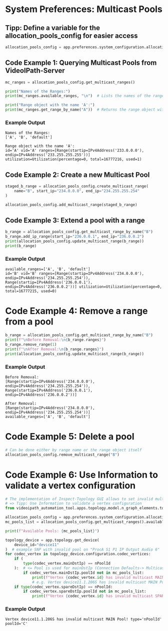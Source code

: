 # System Preferences: Multicast Pools

## Tipp: Define a variable for the allocation_pools_config for easier access

```python
allocation_pools_config = app.preferences.system_configuration.allocation_pools
```

## Code Example 1: Querying Multicast Pools from VideoIPath-Server

```python
mc_ranges = allocation_pools_config.get_multicast_ranges()

print("Names of the Ranges:")
print(mc_ranges.available_ranges, "\n")  # Lists the names of the ranges

print("Range object with the name 'A':")
print(mc_ranges.get_range_by_name("A"))  # Returns the range object with the name "A"
```

### Example Output

```console
Names of the Ranges:
['A', 'B', 'default'] 

Range object with the name 'A':
id='A' vid='A' ranges=[Range(startip=IPv4Address('233.0.0.0'), endip=IPv4Address('233.255.255.255'))] utilization=Utilization(percentage=0, total=16777216, used=1)
```

## Code Example 2: Create a new Multicast Pool

```python
staged_b_range = allocation_pools_config.create_multicast_range(
    name="B", start_ip="234.0.0.0", end_ip="234.255.255.254"
)

allocation_pools_config.add_multicast_range(staged_b_range)
```

## Code Example 3: Extend a pool with a range

```python
b_range = allocation_pools_config.get_multicast_range_by_name("B")
b_range.add_ip_range(start_ip="236.0.0.1", end_ip="236.0.0.2")
print(allocation_pools_config.update_multicast_range(b_range))
print(b_range)
```

### Example Output

```console
available_ranges=['A', 'B', 'default']
id='B' vid='B' ranges=[Range(startip=IPv4Address('234.0.0.0'), endip=IPv4Address('234.255.255.254')), Range(startip=IPv4Address('236.0.0.1'), endip=IPv4Address('236.0.0.2'))] utilization=Utilization(percentage=0, total=16777215, used=0)
```

# Code Example 4: Remove a range from a pool

```python
b_range = allocation_pools_config.get_multicast_range_by_name("B")
print(f"\nBefore Removal:\n{b_range.ranges}")
b_range.remove_range(1)
print(f"\nAfter Removal:\n{b_range.ranges}")
print(allocation_pools_config.update_multicast_range(b_range))
```

### Example Output

```console
Before Removal:
[Range(startip=IPv4Address('234.0.0.0'), endip=IPv4Address('234.255.255.254')), Range(startip=IPv4Address('236.0.0.1'), endip=IPv4Address('236.0.0.2'))]

After Removal:
[Range(startip=IPv4Address('234.0.0.0'), endip=IPv4Address('234.255.255.254'))]
available_ranges=['A', 'B', 'default']
```

# Code Example 5: Delete a pool

```python
# Can be done either by range name or the range object itself
allocation_pools_config.remove_multicast_range("B")
```

# Code Example 6: Use Information to validate a vertex configuration

```python
# The implementation of Inspect-Topology GUI allows to set invalid multicast pools.
# => Tipp: Use Information to validate a vertex configuration
from videoipath_automation_tool.apps.topology.model.n_graph_elements.topology_codec_vertex import nPoolId

allocation_pools_config = app.preferences.system_configuration.allocation_pools
mc_pools_list = allocation_pools_config.get_multicast_ranges().available_ranges

print(f"Available Pools: {mc_pools_list}")

topology_device = app.topology.get_device(
    device_id="device11"
)  # example SNP with invalid pool on "ProcA S1 P1 IP Output Audio 6"
for codec_vertex in topology_device.configuration.codec_vertices:
    if (
        type(codec_vertex.mainDstIp) == nPoolId
    ):  # <= Pool is used for mainDstIp (Connection Defaults-> Multicast Address -> poolId)
        if codec_vertex.mainDstIp.poolId not in mc_pools_list:
            print(f"Vertex {codec_vertex.id} has invalid multicast MAIN Pool! {codec_vertex.mainDstIp}")
            # e.g. Vertex device11.1.206S has invalid multicast MAIN Pool! type='nPoolId' poolId='C'
    if type(codec_vertex.spareDstIp) == nPoolId:
        if codec_vertex.spareDstIp.poolId not in mc_pools_list:
            print(f"Vertex {codec_vertex.id} has invalid multicast SPARE Pool! {codec_vertex.spareDstIp}")
```

### Example Output

```console
Vertex device11.1.206S has invalid multicast MAIN Pool! type='nPoolId' poolId='C'
```
